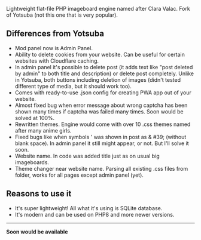 Lightweight flat-file PHP imageboard engine named after Clara Valac. Fork of Yotsuba (not this one that is very popular).

## Differences from Yotsuba
- Mod panel now is Admin Panel.
- Ability to delete cookies from your website. Can be useful for certain websites with Cloudflare caching.
- In admin panel it's possible to delete post (it adds text like "post deleted by admin" to both title and description) or delete post completely. Unlike in Yotsuba, both buttons including deletion of images (didn't tested different type of media, but it should work too).
- Comes with ready-to-use .json config for creating PWA app out of your website.
- Almost fixed bug when error message about wrong captcha has been shown many times if captcha was failed many times. Soon would be solved at 100%.
- Rewritten themes. Engine would come with over 10 .css themes named after many anime girls.
- Fixed bugs like when symbols ' was shown in post as & #39; (without blank space). In admin panel it still might appear, or not. But I'll solve it soon.
- Website name. In code was added title just as on usual big imageboards.
- Theme changer near website name. Parsing all existing .css files from folder, works for all pages except admin panel (yet).

## Reasons to use it
- It's super lightweight! All what it's using is SQLite database.
- It's modern and can be used on PHP8 and more newer versions.

---

**Soon would be available**
